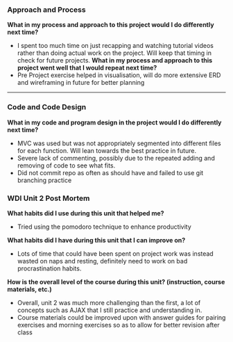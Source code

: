 ### Approach and Process
__What in my process and approach to this project would I do differently next time?__
* I spent too much time on just recapping and watching tutorial videos rather than doing actual work on the project. Will keep that timing in check for future projects.
__What in my process and approach to this project went well that I would repeat next time?__
* Pre Project exercise helped in visualisation, will do more extensive ERD and wireframing in future for better planning
--------------------------------------------------------------------------------------------------

### Code and Code Design
__What in my code and program design in the project would I do differently next time?__
* MVC was used but was not appropriately segmented into different files for each function. Will lean towards the best practice in future.
* Severe lack of commenting, possibly due to the repeated adding and removing of code to see what fits.
* Did not commit repo as often as should have and failed to use git branching practice

### WDI Unit 2 Post Mortem

__What habits did I use during this unit that helped me?__
* Tried using the pomodoro technique to enhance productivity

__What habits did I have during this unit that I can improve on?__
* Lots of time that could have been spent on project work was instead wasted on naps and resting, definitely need to work on bad procrastination habits.

__How is the overall level of the course during this unit? (instruction, course materials, etc.)__
* Overall, unit 2 was much more challenging than the first, a lot of concepts such as AJAX that I still practice and understanding in.
* Course materials could be improved upon with answer guides for pairing exercises and morning exercises so as to allow for better revision after class
